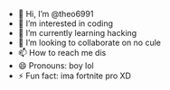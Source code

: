 - 👋 Hi, I’m @theo6991
- 👀 I’m interested in coding
- 🌱 I’m currently learning hacking
- 💞️ I’m looking to collaborate on no cule
- 📫 How to reach me dis
- 😄 Pronouns: boy lol
- ⚡ Fun fact: ima fortnite pro XD

<!---
theo6991/theo6991 is a ✨ special ✨ repository because its `README.md` (this file) appears on your GitHub profile.
You can click the Preview link to take a look at your changes.
--->
